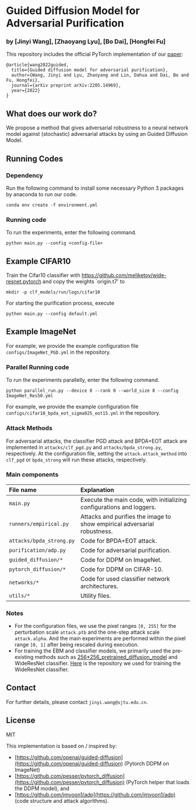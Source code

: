 # Guided Diffusion Model for Adversarial Purification
### by [Jinyi Wang], [Zhaoyang Lyu], [Bo Dai], [Hongfei Fu]

This repository includes the official PyTorch implementation of our [paper](https://arxiv.org/abs/2205.14969):

```
@article{wang2022guided,
  title={Guided diffusion model for adversarial purification},
  author={Wang, Jinyi and Lyu, Zhaoyang and Lin, Dahua and Dai, Bo and Fu, Hongfei},
  journal={arXiv preprint arXiv:2205.14969},
  year={2022}
}
```


## What does our work do?
We propose a method that gives adversarial robustness to a neural network model against (stochastic) adversarial attacks by using an Guided Diffusion Model.

## Running Codes
### Dependency
Run the following command to install some necessary Python 3 packages by anaconda to run our code.
```
conda env create -f environment.yml
```

### Running code
To run the experiments, enter the following command.
```
python main.py --config <config-file>
```

## Example CIFAR10

Train the Cifar10 classifier with https://github.com/meliketoy/wide-resnet.pytorch and copy the weights `origin.t7' to
```
mkdir -p clf_models/run/logs/cifar10
```

For starting the purification process, execute
```
python main.py --config default.yml
```

## Example ImageNet

For example, we provide the example configuration file `configs/ImageNet_PGD.yml` in the repository.

### Parallel Running code
To run the experiments parallelly, enter the following command.
```
python parallel_run.py --device 8 --rank 0 --world_size 8 --config ImageNet_Res50.yml
```
For example, we provide the example configuration file `configs/cifar10_bpda_eot_sigma025_eot15.yml` in the repository.

### Attack Methods
For adversarial attacks, the classifier PGD attack and BPDA+EOT attack are implemented in `attacks/clf_pgd.py` and `attacks/bpda_strong.py`, respectively. At the configuration file, setting the `attack.attack_method` into `clf_pgd` or `bpda_strong` will run these attacks, respectively.


### Main components
| File name | Explanation | 
|:-|:-|
| `main.py` | Execute the main code, with initializing configurations and loggers. |
| `runners/empirical.py` | Attacks and purifies the image to show empirical adversarial robustness. |
| `attacks/bpda_strong.py` | Code for BPDA+EOT attack. |
| `purification/adp.py` | Code for adversarial purification. |
| `guided_diffusion/*` | Code for DDPM on ImageNet. |
| `pytorch_diffusion/*` | Code for DDPM on CIFAR-10. |
| `networks/*` | Code for used classifier network architectures. |
| `utils/*` | Utility files. |

### Notes
* For the configuration files, we use the pixel ranges `[0, 255]` for the perturbation scale `attack.ptb` and the one-step attack scale `attack.alpha`. And the main experiments are performed within the pixel range `[0, 1]` after being rescaled during execution.
* For training the EBM and classifier models, we primarily used the pre-existing methods such as [256*256_pretrained_diffusion_model](https://openaipublic.blob.core.windows.net/diffusion/jul-2021/256x256_diffusion_uncond.pt) and WideResNet classifier. [Here](https://github.com/meliketoy/wide-resnet.pytorch) is the repository we used for training the WideResNet classifier. 


## Contact
For further details, please contact `jinyi.wang@sjtu.edu.cn`.

## License
MIT

This implementation is based on / inspired by:

- [https://github.com/openai/guided-diffusion](https://github.com/openai/guided-diffusion) (Pytorch DDPM on ImageNet)
- [https://github.com/pesser/pytorch_diffusion](https://github.com/pesser/pytorch_diffusion) (PyTorch helper that loads the DDPM model), and
- [https://github.com/jmyoon1/adp](https://github.com/jmyoon1/adp) (code structure and attack algorithms).
